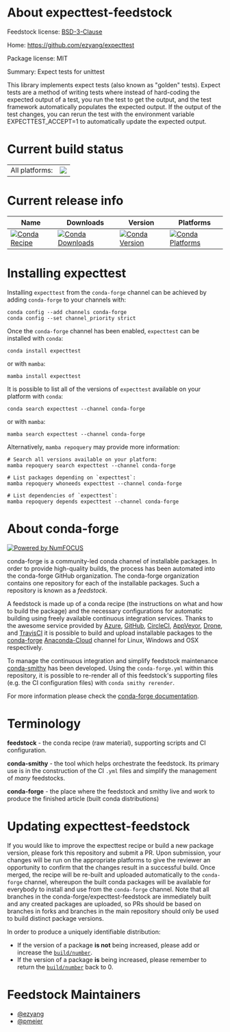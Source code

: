 About expecttest-feedstock
==========================

Feedstock license: [BSD-3-Clause](https://github.com/conda-forge/expecttest-feedstock/blob/main/LICENSE.txt)

Home: https://github.com/ezyang/expecttest

Package license: MIT

Summary: Expect tests for unittest

This library implements expect tests (also known as "golden" tests). Expect tests
are a method of writing tests where instead of hard-coding the expected output of
a test, you run the test to get the output, and the test framework automatically
populates the expected output. If the output of the test changes, you can rerun the
test with the environment variable EXPECTTEST_ACCEPT=1 to automatically update the
expected output.


Current build status
====================


<table><tr><td>All platforms:</td>
    <td>
      <a href="https://dev.azure.com/conda-forge/feedstock-builds/_build/latest?definitionId=13522&branchName=main">
        <img src="https://dev.azure.com/conda-forge/feedstock-builds/_apis/build/status/expecttest-feedstock?branchName=main">
      </a>
    </td>
  </tr>
</table>

Current release info
====================

| Name | Downloads | Version | Platforms |
| --- | --- | --- | --- |
| [![Conda Recipe](https://img.shields.io/badge/recipe-expecttest-green.svg)](https://anaconda.org/conda-forge/expecttest) | [![Conda Downloads](https://img.shields.io/conda/dn/conda-forge/expecttest.svg)](https://anaconda.org/conda-forge/expecttest) | [![Conda Version](https://img.shields.io/conda/vn/conda-forge/expecttest.svg)](https://anaconda.org/conda-forge/expecttest) | [![Conda Platforms](https://img.shields.io/conda/pn/conda-forge/expecttest.svg)](https://anaconda.org/conda-forge/expecttest) |

Installing expecttest
=====================

Installing `expecttest` from the `conda-forge` channel can be achieved by adding `conda-forge` to your channels with:

```
conda config --add channels conda-forge
conda config --set channel_priority strict
```

Once the `conda-forge` channel has been enabled, `expecttest` can be installed with `conda`:

```
conda install expecttest
```

or with `mamba`:

```
mamba install expecttest
```

It is possible to list all of the versions of `expecttest` available on your platform with `conda`:

```
conda search expecttest --channel conda-forge
```

or with `mamba`:

```
mamba search expecttest --channel conda-forge
```

Alternatively, `mamba repoquery` may provide more information:

```
# Search all versions available on your platform:
mamba repoquery search expecttest --channel conda-forge

# List packages depending on `expecttest`:
mamba repoquery whoneeds expecttest --channel conda-forge

# List dependencies of `expecttest`:
mamba repoquery depends expecttest --channel conda-forge
```


About conda-forge
=================

[![Powered by
NumFOCUS](https://img.shields.io/badge/powered%20by-NumFOCUS-orange.svg?style=flat&colorA=E1523D&colorB=007D8A)](https://numfocus.org)

conda-forge is a community-led conda channel of installable packages.
In order to provide high-quality builds, the process has been automated into the
conda-forge GitHub organization. The conda-forge organization contains one repository
for each of the installable packages. Such a repository is known as a *feedstock*.

A feedstock is made up of a conda recipe (the instructions on what and how to build
the package) and the necessary configurations for automatic building using freely
available continuous integration services. Thanks to the awesome service provided by
[Azure](https://azure.microsoft.com/en-us/services/devops/), [GitHub](https://github.com/),
[CircleCI](https://circleci.com/), [AppVeyor](https://www.appveyor.com/),
[Drone](https://cloud.drone.io/welcome), and [TravisCI](https://travis-ci.com/)
it is possible to build and upload installable packages to the
[conda-forge](https://anaconda.org/conda-forge) [Anaconda-Cloud](https://anaconda.org/)
channel for Linux, Windows and OSX respectively.

To manage the continuous integration and simplify feedstock maintenance
[conda-smithy](https://github.com/conda-forge/conda-smithy) has been developed.
Using the ``conda-forge.yml`` within this repository, it is possible to re-render all of
this feedstock's supporting files (e.g. the CI configuration files) with ``conda smithy rerender``.

For more information please check the [conda-forge documentation](https://conda-forge.org/docs/).

Terminology
===========

**feedstock** - the conda recipe (raw material), supporting scripts and CI configuration.

**conda-smithy** - the tool which helps orchestrate the feedstock.
                   Its primary use is in the construction of the CI ``.yml`` files
                   and simplify the management of *many* feedstocks.

**conda-forge** - the place where the feedstock and smithy live and work to
                  produce the finished article (built conda distributions)


Updating expecttest-feedstock
=============================

If you would like to improve the expecttest recipe or build a new
package version, please fork this repository and submit a PR. Upon submission,
your changes will be run on the appropriate platforms to give the reviewer an
opportunity to confirm that the changes result in a successful build. Once
merged, the recipe will be re-built and uploaded automatically to the
`conda-forge` channel, whereupon the built conda packages will be available for
everybody to install and use from the `conda-forge` channel.
Note that all branches in the conda-forge/expecttest-feedstock are
immediately built and any created packages are uploaded, so PRs should be based
on branches in forks and branches in the main repository should only be used to
build distinct package versions.

In order to produce a uniquely identifiable distribution:
 * If the version of a package **is not** being increased, please add or increase
   the [``build/number``](https://docs.conda.io/projects/conda-build/en/latest/resources/define-metadata.html#build-number-and-string).
 * If the version of a package **is** being increased, please remember to return
   the [``build/number``](https://docs.conda.io/projects/conda-build/en/latest/resources/define-metadata.html#build-number-and-string)
   back to 0.

Feedstock Maintainers
=====================

* [@ezyang](https://github.com/ezyang/)
* [@pmeier](https://github.com/pmeier/)

